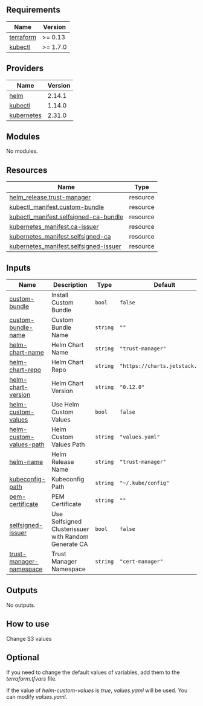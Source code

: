 <!-- BEGIN_TF_DOCS -->
## Requirements

| Name | Version |
|------|---------|
| <a name="requirement_terraform"></a> [terraform](#requirement\_terraform) | >= 0.13 |
| <a name="requirement_kubectl"></a> [kubectl](#requirement\_kubectl) | >= 1.7.0 |

## Providers

| Name | Version |
|------|---------|
| <a name="provider_helm"></a> [helm](#provider\_helm) | 2.14.1 |
| <a name="provider_kubectl"></a> [kubectl](#provider\_kubectl) | 1.14.0 |
| <a name="provider_kubernetes"></a> [kubernetes](#provider\_kubernetes) | 2.31.0 |

## Modules

No modules.

## Resources

| Name | Type |
|------|------|
| [helm_release.trust-manager](https://registry.terraform.io/providers/hashicorp/helm/latest/docs/resources/release) | resource |
| [kubectl_manifest.custom-bundle](https://registry.terraform.io/providers/gavinbunney/kubectl/latest/docs/resources/manifest) | resource |
| [kubectl_manifest.selfsigned-ca-bundle](https://registry.terraform.io/providers/gavinbunney/kubectl/latest/docs/resources/manifest) | resource |
| [kubernetes_manifest.ca-issuer](https://registry.terraform.io/providers/hashicorp/kubernetes/latest/docs/resources/manifest) | resource |
| [kubernetes_manifest.selfsigned-ca](https://registry.terraform.io/providers/hashicorp/kubernetes/latest/docs/resources/manifest) | resource |
| [kubernetes_manifest.selfsigned-issuer](https://registry.terraform.io/providers/hashicorp/kubernetes/latest/docs/resources/manifest) | resource |

## Inputs

| Name | Description | Type | Default | Required |
|------|-------------|------|---------|:--------:|
| <a name="input_custom-bundle"></a> [custom-bundle](#input\_custom-bundle) | Install Custom Bundle | `bool` | `false` | no |
| <a name="input_custom-bundle-name"></a> [custom-bundle-name](#input\_custom-bundle-name) | Custom Bundle Name | `string` | `""` | no |
| <a name="input_helm-chart-name"></a> [helm-chart-name](#input\_helm-chart-name) | Helm Chart Name | `string` | `"trust-manager"` | no |
| <a name="input_helm-chart-repo"></a> [helm-chart-repo](#input\_helm-chart-repo) | Helm Chart Repo | `string` | `"https://charts.jetstack.io/"` | no |
| <a name="input_helm-chart-version"></a> [helm-chart-version](#input\_helm-chart-version) | Helm Chart Version | `string` | `"0.12.0"` | no |
| <a name="input_helm-custom-values"></a> [helm-custom-values](#input\_helm-custom-values) | Use Helm Custom Values | `bool` | `false` | no |
| <a name="input_helm-custom-values-path"></a> [helm-custom-values-path](#input\_helm-custom-values-path) | Helm Custom Values Path | `string` | `"values.yaml"` | no |
| <a name="input_helm-name"></a> [helm-name](#input\_helm-name) | Helm Release Name | `string` | `"trust-manager"` | no |
| <a name="input_kubeconfig-path"></a> [kubeconfig-path](#input\_kubeconfig-path) | Kubeconfig Path | `string` | `"~/.kube/config"` | no |
| <a name="input_pem-certificate"></a> [pem-certificate](#input\_pem-certificate) | PEM Certificate | `string` | `""` | no |
| <a name="input_selfsigned-issuer"></a> [selfsigned-issuer](#input\_selfsigned-issuer) | Use Selfsigned Clusterissuer with Random Generate CA | `bool` | `false` | no |
| <a name="input_trust-manager-namespace"></a> [trust-manager-namespace](#input\_trust-manager-namespace) | Trust Manager Namespace | `string` | `"cert-manager"` | no |

## Outputs

No outputs.
<!-- END_TF_DOCS -->

## How to use

Change S3 values 

## Optional 

If you need to change the default values of variables, add them to the *terraform.tfvars* file.

If the value of *helm-custom-values* is *true*, *values.yaml* will be used. You can modify *values.yaml*.